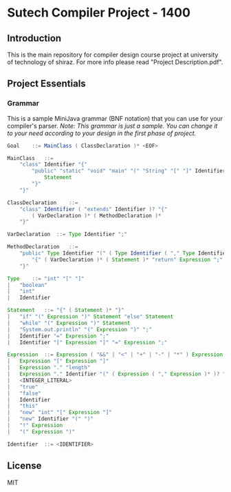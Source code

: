 
# Sutech Compiler Project - 1400

## Introduction
This is the main repository for compiler design course project at university of technology of shiraz.
For more info please read "Project Description.pdf".

## Project Essentials
### Grammar
This is a sample MiniJava grammar (BNF notation) that you can use for your compiler's parser.
*Note: This grammar is just a sample. You can change it to your need according to your design in the first phase of project.* 
```java
Goal	::=	MainClass ( ClassDeclaration )* <EOF>

MainClass	::=	
	"class" Identifier "{" 
		"public" "static" "void" "main" "(" "String" "[" "]" Identifier ")" "{" 
			Statement 
		"}" 
	"}"

ClassDeclaration	::=	
	"class" Identifier ( "extends" Identifier )? "{" 
		( VarDeclaration )* ( MethodDeclaration )* 
	"}"

VarDeclaration	::=	Type Identifier ";"

MethodDeclaration	::=	
	"public" Type Identifier "(" ( Type Identifier ( "," Type Identifier )* )? ")" 
		"{" ( VarDeclaration )* ( Statement )* "return" Expression ";" 
	"}"

Type	::=	"int" "[" "]"
|	"boolean"
|	"int"
|	Identifier

Statement	::=	"{" ( Statement )* "}"
|	"if" "(" Expression ")" Statement "else" Statement
|	"while" "(" Expression ")" Statement
|	"System.out.println" "(" Expression ")" ";"
|	Identifier "=" Expression ";"
|	Identifier "[" Expression "]" "=" Expression ";"

Expression	::=	Expression ( "&&" | "<" | "+" | "-" | "*" ) Expression
|	Expression "[" Expression "]"
|	Expression "." "length"
|	Expression "." Identifier "(" ( Expression ( "," Expression )* )? ")"
|	<INTEGER_LITERAL>
|	"true"
|	"false"
|	Identifier
|	"this"
|	"new" "int" "[" Expression "]"
|	"new" Identifier "(" ")"
|	"!" Expression
|	"(" Expression ")"

Identifier	::=	<IDENTIFIER>
```
## License
MIT

